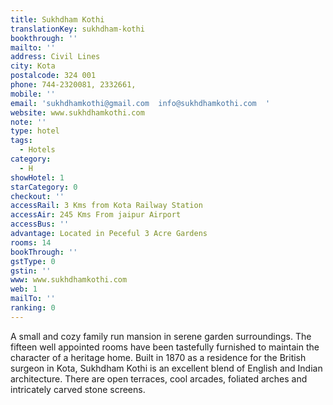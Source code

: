 ```yaml
---
title: Sukhdham Kothi
translationKey: sukhdham-kothi
bookthrough: ''
mailto: ''
address: Civil Lines
city: Kota
postalcode: 324 001
phone: 744-2320081, 2332661,
mobile: ''
email: 'sukhdhamkothi@gmail.com  info@sukhdhamkothi.com  '
website: www.sukhdhamkothi.com
note: ''
type: hotel
tags:
  - Hotels
category:
  - H
showHotel: 1
starCategory: 0
checkout: ''
accessRail: 3 Kms from Kota Railway Station
accessAir: 245 Kms From jaipur Airport
accessBus: ''
advantage: Located in Peceful 3 Acre Gardens
rooms: 14
bookThrough: ''
gstType: 0
gstin: ''
www: www.sukhdhamkothi.com
web: 1
mailTo: ''
ranking: 0
---
```







A small and cozy family run mansion in serene garden surroundings. The fifteen well appointed rooms have been tastefully furnished to maintain the character of a heritage home.     Built in 1870 as a residence for the British surgeon in Kota, Sukhdham Kothi is an excellent blend of English and Indian architecture. There are open terraces, cool arcades, foliated arches and intricately carved stone screens.